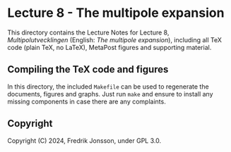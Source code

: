 # Lecture 8 - The multipole expansion

This directory contains the Lecture Notes for Lecture 8,
<i>Multipolutvecklingen</i> (English: <i>The multipole expansion</i>),
including all TeX code (plain TeX, no LaTeX), MetaPost figures and supporting
material.

## Compiling the TeX code and figures

In this directory, the included `Makefile` can be used to regenerate the
documents, figures and graphs. Just run `make` and ensure to install any
missing components in case there are any complaints.

## Copyright
Copyright (C) 2024, Fredrik Jonsson, under GPL 3.0.
